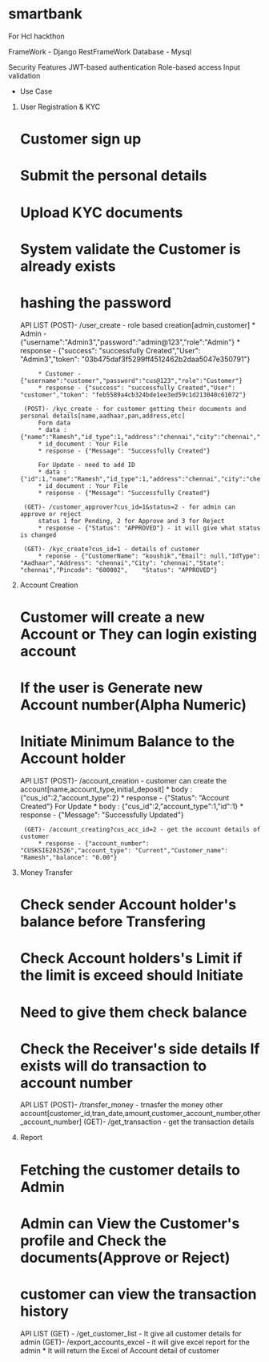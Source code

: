 # smartbank
For Hcl hackthon

FrameWork - Django RestFrameWork
Database - Mysql

Security Features
    JWT-based authentication
    Role-based access
    Input validation

* Use Case

1. User Registration & KYC

    # Customer sign up
    # Submit the personal details
    # Upload KYC documents
    # System validate the Customer is already exists
    # hashing the password
    API LIST
        (POST)- /user_create - role based creation[admin,customer]
            * Admin - {"username":"Admin3","password":"admin@123","role":"Admin"}
            * response - {"success": "successfully Created","User": "Admin3","token": "03b475daf3f5299ff4512462b2daa5047e350791"}

            * Customer - {"username":"customer","password":"cus@123","role":"Customer"}
            * response - {"success": "successfully Created","User": "customer","token": "feb5589a4cb324bde1ee3ed59c1d213040c61072"}

        (POST)- /kyc_create - for customer getting their documents and personal details[name,aadhaar,pan,address,etc]
            Form data
            * data : {"name":"Ramesh","id_type":1,"address":"chennai","city":"chennai","state":"chennai","pincode":600002}
            * id_document : Your File
            * response - {"Message": "Successfully Created"}

            For Update - need to add ID
            * data : {"id":1,"name":"Ramesh","id_type":1,"address":"chennai","city":"chennai","state":"chennai","pincode":600002}
            * id_document : Your File
            * response - {"Message": "Successfully Created"}            

        (GET)- /customer_approver?cus_id=1&status=2 - for admin can approve or reject
            status 1 for Pending, 2 for Approve and 3 for Reject
            * response - {"Status": "APPROVED"} - it will give what status is changed

        (GET)- /kyc_create?cus_id=1 - details of customer
            * reponse - {"CustomerName": "koushik","Email": null,"IdType": "Aadhaar","Address": "chennai","City": "chennai","State": "chennai","Pincode": "600002",    "Status": "APPROVED"}

2. Account Creation
    
    # Customer will create a new Account or They can login existing account
    # If the user is Generate new Account number(Alpha Numeric)
    # Initiate Minimum Balance to the Account holder
    API LIST
        (POST)- /account_creation -  customer can create the account[name,account_type,initial_deposit]
            * body : {"cus_id":2,"account_type":2}
            * response - {"Status": "Account Created"}
            For Update
            * body : {"cus_id":2,"account_type":1,"id":1}
            * response - {"Message": "Successfully Updated"}

        (GET)- /account_creating?cus_acc_id=2 - get the account details of customer
            * response - {"account_number": "CUSKSIE202526","account_type": "Current","Customer_name": "Ramesh","balance": "0.00"}

3. Money Transfer

    # Check sender Account holder's balance before Transfering
    # Check Account holders's Limit if the limit is exceed should Initiate
    # Need to give them check balance
    # Check the Receiver's side details If exists will do transaction to account number
    API LIST
        (POST)- /transfer_money - trnasfer the money other account[customer_id,tran_date,amount,customer_account_number,other_account_number]
        (GET)- /get_transaction - get the transaction details

7. Report 

    # Fetching the customer details to Admin
    # Admin can View the Customer's profile and Check the documents(Approve or Reject)
    # customer can view the transaction history
    API LIST
        (GET) - /get_customer_list - It give all customer details for admin
        (GET)- /export_accounts_excel - it will give excel report for the admin
            * It will return the Excel of Account detail of customer

